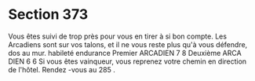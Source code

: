 # Section 373

Vous êtes suivi de trop près pour vous en tirer à si bon compte.
Les Arcadiens sont sur vos talons, et il ne vous reste plus qu'à
vous défendre, dos au mur.
habileté endurance
Premier  ARCADIEN    7   8
Deuxième  ARCA DIEN   6   6
Si vous êtes vainqueur, vous reprenez votre chemin en direction
de l'hôtel. Rendez -vous au 285 .